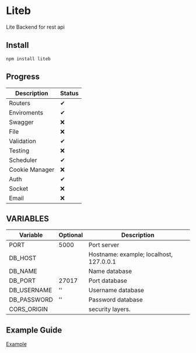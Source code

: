 # Liteb

Lite Backend for rest api

## Install

`npm install liteb`

## Progress

| Description    | Status |
| -------------- | ------ |
| Routers        | ✔     |
| Enviroments    | ✔     |
| Swagger        | ❌     |
| File           | ❌     |
| Validation     | ✔     |
| Testing        | ❌     |
| Scheduler      | ✔     |
| Cookie Manager | ❌     |
| Auth           | ✔     |
| Socket         | ❌     |
| Email          | ❌     |

## VARIABLES

| Variable    | Optional | Description                             |
| ----------- | -------- | --------------------------------------- |
| PORT        | 5000     | Port server                             |
| DB_HOST     |          | Hostname: example; localhost, 127.0.0.1 |
| DB_NAME     |          | Name database                           |
| DB_PORT     | 27017    | Port database                           |
| DB_USERNAME | ''       | Username database                       |
| DB_PASSWORD | ''       | Password database                       |
| CORS_ORIGIN |          | security layers.                        |

## Example Guide

[Example](https://github.com/ertrii/liteb/tree/main/src)
